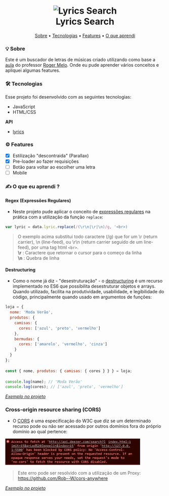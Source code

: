 <h1 align="center">
  <img alt="Lyrics Search" title="Lyrics Searach" src="./assets/apresentation.gif" width="600px"/><br>
  Lyrics Search
</h1>

<p align="center">
 <a href="#-Sobre">Sobre</a> •
 <a href="#-Tecnologias">Tecnologias</a> • 
 <a href="#-Features">Features</a> • 
 <a href="#-O-que-eu-aprendi-?">O que aprendi</a>
</p>

### 💡 Sobre

Este é um buscador de letras de músicas criado utilizando como base a [aula](https://www.youtube.com/watch?v=sgiTuXGin2I&t=1s&ab_channel=RogerMelo) do professor [Roger Melo](https://github.com/Roger-Melo). Onde eu pude aprender vários conceitos e apliquei algumas features.

### 🛠 Tecnologias

Esse projeto foi desenvolvido com as seguintes tecnologias:

- JavaScript
- HTML/CSS

**API**

- [lyrics](https://lyricsovh.docs.apiary.io/#)

### ⚙ Features

- [x] Estilização "descontraida" (Parallax)
- [x] Pre-loader ao fazer requisições
- [ ] Botão para voltar ao escolher uma letra
- [ ] Mobile

### ✍ O que eu aprendi ?

#### Regex (Expressões Regulares)
- Neste projeto pude aplicar o conceito de [expressões regulares](https://developer.mozilla.org/pt-BR/docs/Web/JavaScript/Guide/Regular_Expressions) na prática com a utilização da função ```replace```:

```javascript
var lyric = data.lyric.replace(/(\r\n|\r|\n)/g, '<br>)
```
> O exemplo acima substitui todo caractere (/g) que for um \r (return carrier), \n (line-feed), ou \r\n (return carrier seguido de um line-feed), por uma tag html ```<br>```.<br>**\r** : Caractere que retornar o cursor para o começo da linha<br>**\n** : Quebra de linha

#### Destructuring

- Como o nome já diz - "desestruturação" - o [destructuring](https://youtu.be/htM6esStNo8) é um recurso implementado no ES6 que possibilita desestruturar objetos e arrays. Quando utilizado, facilita na produtividade, usabilidade, e legibilidade do código, principalmente quando usado em argumentos de funções:

```javascript
loja = {
  nome: 'Moda Verão',
  produtos: {
    camisas: {
      cores: ['azul', 'preto', 'vermelho']
    },
    bermudas: {
      cores: ['amarelo', 'vermelho', 'cinza']
    }
  }
};

const { nome, produtos: { camisas: { cores } } } = loja;

console.log(name); // 'Moda Verão'
console.log(cores); // ['azul', 'preto', 'vermelho']
```

[*Exemplo no projeto*](https://github.com/arimariojesus/Lyrics-Search/blob/d3a83b76d1c7daff3017701beda83e80461af100/scripts/app.js#L39-L40)

### Cross-origin resource sharing (CORS)

- O [CORS](https://youtu.be/GZV-FUdeVwE) é uma especificação do W3C que diz se um determinado recurso pode ou não ser acessado por outros domínios fora do próprio domínio ao qual pertence:

![Exemplo de erro com CORS](./assets/cors.png "Exemplo de erro com CORS")

> Este erro pode ser resolvido com a utilização de um Proxy: https://github.com/Rob--W/cors-anywhere

[*Exemplo no projeto*](https://github.com/arimariojesus/Lyrics-Search/blob/d3a83b76d1c7daff3017701beda83e80461af100/scripts/app.js#L28)


